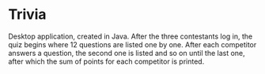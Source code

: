 # Trivia

Desktop application, created in Java. After the three contestants log in, the quiz begins where 12 questions are listed one by one. 
After each competitor answers a question, the second one is listed and so on until the last one, after which the sum of points for each competitor is printed.
